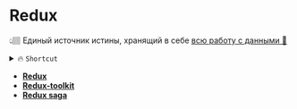 # Redux
👆🏽 Единый источник истины, хранящий в себе <ins>[всю работу с данными 💬](## "Нормализацию, сортировку, обьединения и тд")</ins> 

<details>
<summary> 🔥 <code>Shortcut</code></summary>

___

🎯 Стор работающий по мотивам `Flux`, но объединяет все хранилища водно целое      

🎯 Обновление данных происходит при помощи `Observer`, паттерна   
&emsp;&emsp; 👆 В сторе происходит изменение данных, и каждый кто подписался на эти изменения получает их, без перерисовки всех верхних компонентов   

🎯 Подписка происходит через обертку комопнента в `hoc`, который получает данные при помощи контекста из провайдера, или черек хуки  

🎯 В редакс можно навешиать `middlevare`, которые перехватывают данные и добавляют <ins>[какие-то возможности 💬](## "Например thunk")</ins>, обычно путем изменения `dispatch` 

🎯 Чистый редакс довольно неповоротлив из за большого кол-ва действий для создания простого действия, но эта проблема была доработана в `redux-toolkit` при помощи слайсов  

🎯 `redux-thunk`, это `middlevare` которая позволяет обрабатывать промисы, не блокируя основной поток редакса, при этом после выполнения промиса имеет доступ к `dispatch`, что бы обновить стор

___

</details>


* **<a href="./pages/types/readme.md">Redux</a>**
* **<a href="./pages/redux-toolkit/readme.md">Redux-toolkit</a>**
* **<a href="./pages/redux-saga/readme.md">Redux saga</a>**